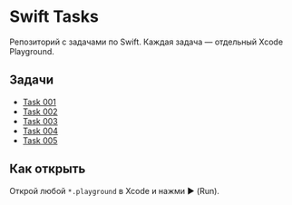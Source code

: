 # Swift Tasks

Репозиторий с задачами по Swift. Каждая задача — отдельный Xcode Playground.

## Задачи
- [Task 001](Task-001.playground/Contents.swift)
- [Task 002](Task-002.playground/Contents.swift)
- [Task 003](Task-003.playground/Contents.swift)
- [Task 004](Task-004.playground/Contents.swift)
- [Task 005](Task-005.playground/Contents.swift)

## Как открыть
Открой любой `*.playground` в Xcode и нажми ▶️ (Run).
